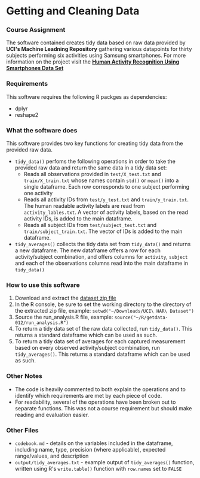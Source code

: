 # Getting and Cleaning Data
### Course Assignment

The software contained creates tidy data based on raw data provided by **UCI's Machine Leadning Repository** gathering various datapoints for thirty subjects performing six activities using Samsung smartphones. For more information on the project visit the [**Human Activity Recognition Using Smartphones Data Set**](http://archive.ics.uci.edu/ml/datasets/Human+Activity+Recognition+Using+Smartphones)

### Requirements
This software requires the following R packges as dependencies:
* dplyr
* reshape2

### What the software does
This software provides two key functions for creating tidy data from the provided raw data.
* `tidy_data()` perfoms the following operations in order to take the provided raw data and return the same data in a tidy data set:
    * Reads all observations provided in `test/X_test.txt` and `train/X_train.txt` whose names contain `std()` or `mean()` into a single dataframe. Each row corresponds to one subject performing one activity
    * Reads all activity IDs from `test/y_test.txt` and `train/y_train.txt`. The human readable activity labels are read from `activity_lables.txt`. A vector of activity labels, based on the read activity IDs, is added to the main dataframe.
    * Reads all subject IDs from `test/subject_test.txt` and `train/subject_train.txt`. The vector of IDs is added to the main dataframe.
* `tidy_averages()` collects the tidy data set from `tidy_data()` and returns a new dataframe. The new dataframe offers a row for each activity/subject combination, and offers columns for `activity`, `subject` and each of the observations columns read into the main dataframe in `tidy_data()`

### How to use this software
1. Download and extract the [dataset zip file](https://d396qusza40orc.cloudfront.net/getdata%2Fprojectfiles%2FUCI%20HAR%20Dataset.zip)
2. In the R console, be sure to set the working directory to the directory of the extracted zip file, example: `setwd("~/Downloads/UCI\ HAR\ Dataset")`
3. Source the run_analysis.R file, example: `source("~/R/getdata-012/run_analysis.R")`
4. To return a tidy data set of the raw data collected, run `tidy_data()`. This returns a standard dataframe which can be used as such.
5. To return a tidy data set of averages for each captured measurement based on every observed activity/subject combination, run `tidy_averages()`. This returns a standard dataframe which can be used as such.

### Other Notes
* The code is heavily commented to both explain the operations and to identify which requirements are met by each piece of code.
* For readability, several of the operations have been broken out to separate functions. This was not a course requirement but should make reading and evaluation easier.

### Other Files
* `codebook.md` - details on the variables included in the dataframe, including name, type, precision (where applicable), expected range/values, and description
* `output/tidy_averages.txt` - example output of `tidy_averages()` function, written using R's `write.table()` function with `row.names` set to `FALSE`